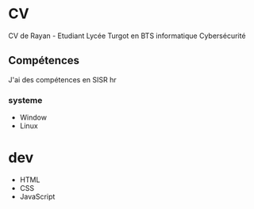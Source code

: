 # CV
CV de Rayan - Etudiant Lycée Turgot en BTS informatique Cybersécurité

## Compétences
J'ai des compétences en SISR
hr
### systeme
- Window
- Linux
# dev
- HTML
- CSS
- JavaScript
  

